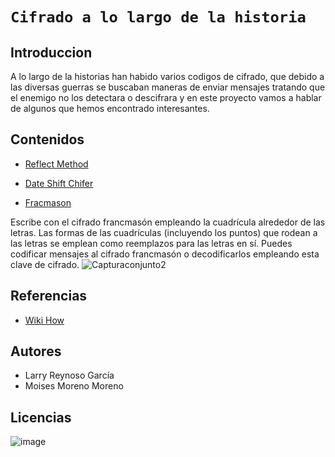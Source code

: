 # `Cifrado a lo largo de la historia`

## Introduccion
A lo largo de la historias han habido varios codigos de cifrado, que debido a las diversas guerras se buscaban maneras de enviar mensajes tratando que el enemigo no los detectara o descifrara y en este proyecto vamos a hablar de algunos que hemos encontrado interesantes. 
## Contenidos 

- [Reflect Method](ReflectMethod/reflectmethod.md)

- [Date Shift Chifer](DateShiftChifer/dateshiftchifer.md)

- [Fracmason](fracmason/fracmason.md)


Escribe con el cifrado francmasón empleando la cuadrícula alrededor de las letras. Las formas de las cuadrículas (incluyendo los puntos) que rodean a las letras se emplean como reemplazos para las letras en sí. Puedes codificar mensajes al cifrado francmasón o decodificarlos empleando esta clave de cifrado.
![Capturaconjunto2](https://user-images.githubusercontent.com/114906901/197953680-3a78f608-fa8e-4c6a-a7b0-878af4ca2c2c.PNG)


## Referencias 
- [Wiki How](https://es.wikihow.com/crear-c%C3%B3digos-y-cifrados-secretos)
 
## Autores
- Larry Reynoso García
- Moises Moreno Moreno
## Licencias
![image](https://user-images.githubusercontent.com/114906861/197951221-8557fb78-d84a-4838-be47-1ef1b4a6e9c6.PNG)
